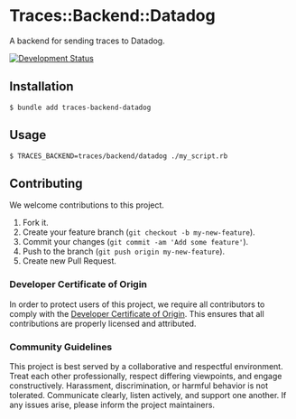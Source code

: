 # Traces::Backend::Datadog

A backend for sending traces to Datadog.

[![Development Status](https://github.com/socketry/traces-backend-datadog/workflows/Test/badge.svg)](https://github.com/socketry/traces-backend-datadog/actions?workflow=Test)

## Installation

``` shell
$ bundle add traces-backend-datadog
```

## Usage

``` shell
$ TRACES_BACKEND=traces/backend/datadog ./my_script.rb
```

## Contributing

We welcome contributions to this project.

1.  Fork it.
2.  Create your feature branch (`git checkout -b my-new-feature`).
3.  Commit your changes (`git commit -am 'Add some feature'`).
4.  Push to the branch (`git push origin my-new-feature`).
5.  Create new Pull Request.

### Developer Certificate of Origin

In order to protect users of this project, we require all contributors to comply with the [Developer Certificate of Origin](https://developercertificate.org/). This ensures that all contributions are properly licensed and attributed.

### Community Guidelines

This project is best served by a collaborative and respectful environment. Treat each other professionally, respect differing viewpoints, and engage constructively. Harassment, discrimination, or harmful behavior is not tolerated. Communicate clearly, listen actively, and support one another. If any issues arise, please inform the project maintainers.
